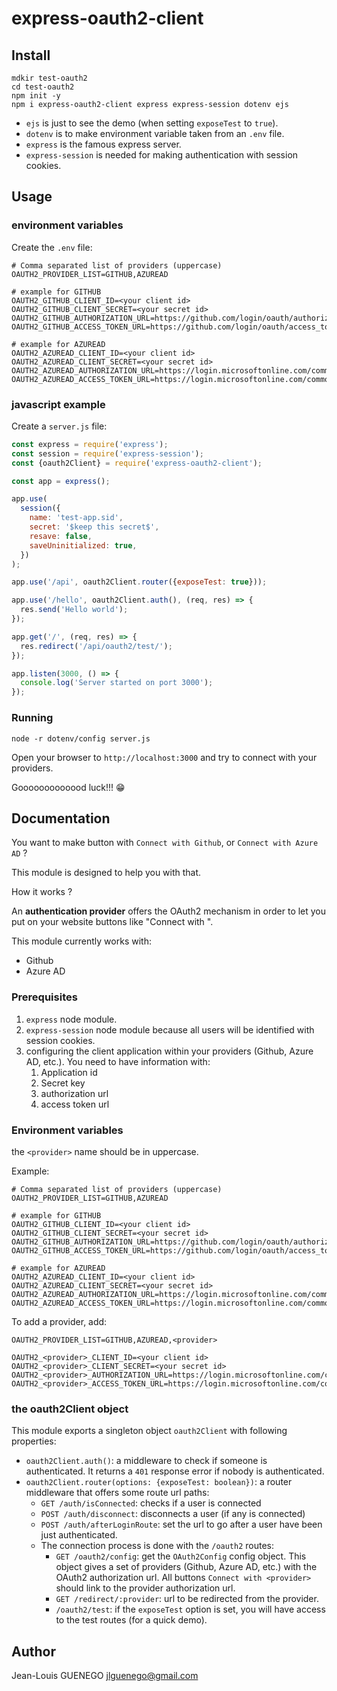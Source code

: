 # express-oauth2-client

## Install

```
mdkir test-oauth2
cd test-oauth2
npm init -y
npm i express-oauth2-client express express-session dotenv ejs
```

- `ejs` is just to see the demo (when setting `exposeTest` to `true`).
- `dotenv` is to make environment variable taken from an `.env` file.
- `express` is the famous express server.
- `express-session` is needed for making authentication with session cookies.

## Usage

### environment variables

Create the `.env` file:

```
# Comma separated list of providers (uppercase)
OAUTH2_PROVIDER_LIST=GITHUB,AZUREAD

# example for GITHUB
OAUTH2_GITHUB_CLIENT_ID=<your client id>
OAUTH2_GITHUB_CLIENT_SECRET=<your secret id>
OAUTH2_GITHUB_AUTHORIZATION_URL=https://github.com/login/oauth/authorize
OAUTH2_GITHUB_ACCESS_TOKEN_URL=https://github.com/login/oauth/access_token

# example for AZUREAD
OAUTH2_AZUREAD_CLIENT_ID=<your client id>
OAUTH2_AZUREAD_CLIENT_SECRET=<your secret id>
OAUTH2_AZUREAD_AUTHORIZATION_URL=https://login.microsoftonline.com/common/oauth2/v2.0/authorize
OAUTH2_AZUREAD_ACCESS_TOKEN_URL=https://login.microsoftonline.com/common/oauth2/v2.0/token
```

### javascript example

Create a `server.js` file:

```js
const express = require('express');
const session = require('express-session');
const {oauth2Client} = require('express-oauth2-client');

const app = express();

app.use(
  session({
    name: 'test-app.sid',
    secret: '$keep this secret$',
    resave: false,
    saveUninitialized: true,
  })
);

app.use('/api', oauth2Client.router({exposeTest: true}));

app.use('/hello', oauth2Client.auth(), (req, res) => {
  res.send('Hello world');
});

app.get('/', (req, res) => {
  res.redirect('/api/oauth2/test/');
});

app.listen(3000, () => {
  console.log('Server started on port 3000');
});
```

### Running

```
node -r dotenv/config server.js
```

Open your browser to `http://localhost:3000` and try to connect with your providers.

Gooooooooooood luck!!! :grin:

## Documentation

You want to make button with `Connect with Github`, or `Connect with Azure AD` ?

This module is designed to help you with that.

How it works ?

An **authentication provider** offers the OAuth2 mechanism in order to let you put on your website buttons like "Connect with <provider>".

This module currently works with:

- Github
- Azure AD

### Prerequisites

1. `express` node module.
2. `express-session` node module because all users will be identified with session cookies.
3. configuring the client application within your providers (Github, Azure AD, etc.). You need to have information with:
   1. Application id
   2. Secret key
   3. authorization url
   4. access token url

### Environment variables

the `<provider>` name should be in uppercase.

Example:

```
# Comma separated list of providers (uppercase)
OAUTH2_PROVIDER_LIST=GITHUB,AZUREAD

# example for GITHUB
OAUTH2_GITHUB_CLIENT_ID=<your client id>
OAUTH2_GITHUB_CLIENT_SECRET=<your secret id>
OAUTH2_GITHUB_AUTHORIZATION_URL=https://github.com/login/oauth/authorize
OAUTH2_GITHUB_ACCESS_TOKEN_URL=https://github.com/login/oauth/access_token

# example for AZUREAD
OAUTH2_AZUREAD_CLIENT_ID=<your client id>
OAUTH2_AZUREAD_CLIENT_SECRET=<your secret id>
OAUTH2_AZUREAD_AUTHORIZATION_URL=https://login.microsoftonline.com/common/oauth2/v2.0/authorize
OAUTH2_AZUREAD_ACCESS_TOKEN_URL=https://login.microsoftonline.com/common/oauth2/v2.0/token
```

To add a provider, add:

```
OAUTH2_PROVIDER_LIST=GITHUB,AZUREAD,<provider>

OAUTH2_<provider>_CLIENT_ID=<your client id>
OAUTH2_<provider>_CLIENT_SECRET=<your secret id>
OAUTH2_<provider>_AUTHORIZATION_URL=https://login.microsoftonline.com/common/oauth2/v2.0/authorize
OAUTH2_<provider>_ACCESS_TOKEN_URL=https://login.microsoftonline.com/common/oauth2/v2.0/token
```

### the oauth2Client object

This module exports a singleton object `oauth2Client` with following properties:

- `oauth2Client.auth()`: a middleware to check if someone is authenticated. It returns a `401` response error if nobody is authenticated.
- `oauth2Client.router(options: {exposeTest: boolean})`: a router middleware that offers some route url paths:
  - `GET /auth/isConnected`: checks if a user is connected
  - `POST /auth/disconnect`: disconnects a user (if any is connected)
  - `POST /auth/afterLoginRoute`: set the url to go after a user have been just authenticated.
  - The connection process is done with the `/oauth2` routes:
    - `GET /oauth2/config`: get the `OAuth2Config` config object. This object gives a set of providers (Github, Azure AD, etc.) with the OAuth2 authorization url. All buttons `Connect with <provider>` should link to the provider authorization url.
    - `GET /redirect/:provider`: url to be redirected from the provider.
    - `/oauth2/test`: if the `exposeTest` option is set, you will have access to the test routes (for a quick demo).

## Author

Jean-Louis GUENEGO <jlguenego@gmail.com>
